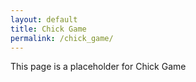 ```yaml
---
layout: default
title: Chick Game
permalink: /chick_game/
---
```


This page is a placeholder for Chick Game
